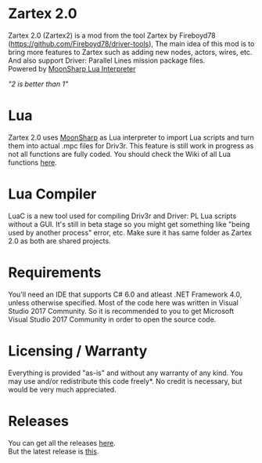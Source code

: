 # Zartex 2.0
Zartex 2.0 (Zartex2) is a mod from the tool Zartex by Fireboyd78 (https://github.com/Fireboyd78/driver-tools),
The main idea of this mod is to bring more features to Zartex such as adding new nodes, actors, wires, etc.  
And also support Driver: Parallel Lines mission package files.                            
Powered by [MoonSharp Lua Interpreter](https://github.com/moonsharp-devs/moonsharp)                                                     

*"2 is better than 1"*
# Lua
Zartex 2.0 uses [MoonSharp](https://github.com/moonsharp-devs/moonsharp) as Lua interpreter to import Lua scripts and turn them into actual .mpc files for Driv3r.
This feature is still work in progress as not all functions are fully coded.
You should check the Wiki of all Lua functions [here](https://github.com/BuilderDemo7/Zartex2/wiki).
# Lua Compiler
LuaC is a new tool used for compiling Driv3r and Driver: PL Lua scripts without a GUI.
It's still in beta stage so you might get something like "being used by another process" error, etc.
Make sure it has same folder as Zartex 2.0 as both are shared projects.
# Requirements
You'll need an IDE that supports C# 6.0 and atleast .NET Framework 4.0, unless otherwise specified. Most of the code here was written in Visual Studio 2017 Community.
So it is recommended to you to get Microsoft Visual Studio 2017 Community in order to open the source code.
# Licensing / Warranty
Everything is provided "as-is" and without any warranty of any kind. You may use and/or redistribute this code freely*. No credit is necessary, but would be very much appreciated.
# Releases
You can get all the releases [here](https://github.com/BuilderDemo7/Zartex2/releases).                
But the latest release is [this](https://github.com/BuilderDemo7/Zartex2/releases/latest).    
